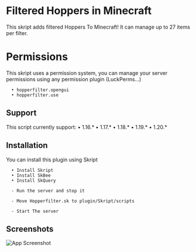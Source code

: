 
# Filtered Hoppers in Minecraft

This skript adds filtered Hoppers To Minecraft!
It can manage up to 27 items per filter.

# Permissions

This skript uses a permission system, you can manage your server permissions using any permission plugin (LuckPerms...)

```
  • hopperfilter.opengui
  • hopperfilter.use
```

## Support

This script currently support:
• 1.16.*
• 1.17.*
• 1.18.*
• 1.19.*
• 1.20.*


## Installation

You can install this plugin using Skript

```
  • Install Skript
  • Install SkBee
  • Install SkQuery
    
  - Run the server and stop it

  - Move Hopperfilter.sk to plugin/Skript/scripts

  - Start The server
```


## Screenshots

![App Screenshot](https://cdn.discordapp.com/attachments/1003018523670487070/1154173687528960121/image.png)
